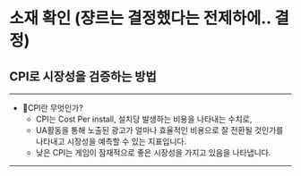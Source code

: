 # 소재 확인 (쟝르는 결정했다는 전제하에.. 결정)
## CPI로 시장성을 검증하는 방법 
---
- 🐯CPI란 무엇인가? 
  - CPI는 Cost Per install, 설치당 발생하는 비용을 나타내는 수치로, 
  - UA활동을 통해 노출된 광고가 얼마나 효율적인 비용으로 잘 전환될 것인가를 나타내고 시장성을 예측할 수 있는 지표입니다.
  - 낮은 CPI는 게임이 잠재적으로 좋은 시장성을 가지고 있음을 나타냅니다. 
 ---
